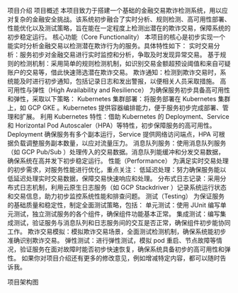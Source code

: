 项目介绍
项目概述
本项目致力于搭建一个基础的金融交易欺诈检测系统，用以应对复杂的金融安全挑战。该系统初步融合了实时分析、规则检测、高可用性部署、性能优化以及测试策略，旨在能在一定程度上检测出潜在的欺诈交易，保障系统的初步稳定运行。
核心功能（Core Functionality）
本项目的核心是初步实现一个能实时分析金融交易以检测潜在欺诈行为的服务。具体特性如下：
实时交易分析：服务初步对金融交易进行实时监控和分析，争取及时发现异常交易。
基于规则的检测机制：采用简单的规则检测机制，如识别交易金额超预设阈值和来自可疑账户的交易等，借此快速筛选潜在欺诈交易。
欺诈通知：检测到欺诈交易时，系统能及时进行初步通知，包括记录日志和发出警报，以便相关人员采取措施。
高可用性与弹性（High Availability and Resilience）
为确保服务初步具备高可用性和弹性，采取以下策略：
Kubernetes 集群部署：将服务部署在 Kubernetes 集群上，如 GCP GKE 。Kubernetes 提供容器编排能力，便于服务初步完成部署、管理和扩展。
利用 Kubernetes 特性：借助 Kubernetes 的 Deployment、Service 和 Horizontal Pod Autoscaler（HPA）等特性，初步保障服务的高可用性。Deployment 确保服务有多个副本运行，Service 提供网络访问端点，HPA 可根据负载调整服务副本数量，以应对流量压力。
消息队列服务：使用消息队列服务（如 GCP Pub/Sub ）处理传入的交易数据。消息队列能缓冲和分发交易数据，确保系统在高并发下初步稳定运行。
性能（Performance）
为满足实时交易处理的初步需求，对服务性能进行优化，重点关注：
低延迟处理：努力确保服务能以低延迟处理实时交易数据，保障交易快速响应和处理。
分布式日志记录：采用分布式日志机制，利用云原生日志服务（如 GCP Stackdriver ）记录系统运行状态和交易信息，助力初步监控系统性能和排查问题。
测试（Testing）
为保证服务的基础质量和稳定性，制定全面测试策略，包括：
单元测试：使用 JUnit 编写单元测试，独立测试服务的各个组件，确保组件功能基本正常。
集成测试：编写集成测试，验证服务与消息队列和日志服务间的交互是否正常，确保组件初步能协同工作。
欺诈交易模拟：模拟欺诈交易场景，全面测试检测机制，确保系统能初步准确识别欺诈交易。
弹性测试：进行弹性测试，模拟 pod 重启、节点故障等情况，验证服务在面对故障时能否初步快速恢复，确保系统具备初步的高可用性和弹性。
如果你对项目介绍还有更多的修改意见，例如增减特定内容，都可以随时告诉我。

项目架构图 

